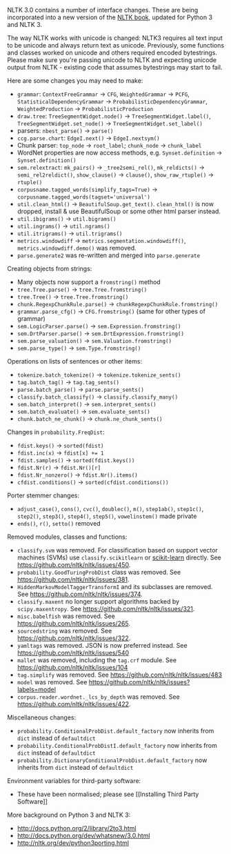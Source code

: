 NLTK 3.0 contains a number of interface changes. These are being incorporated into a new version of the [NLTK book](http://nltk.org/book), updated for Python 3 and NLTK 3.

The way NLTK works with unicode is changed: NLTK3 requires all text input to be unicode and always return text as unicode. Previously, some functions and classes worked on unicode and others required encoded bytestrings. Please make sure you're passing unicode to NLTK and expecting unicode output from NLTK - existing code that assumes bytestrings may start to fail.

Here are some changes you may need to make:
* `grammar`: `ContextFreeGrammar` &rarr; `CFG`, `WeightedGrammar` &rarr; `PCFG`, `StatisticalDependencyGrammar` &rarr; `ProbabilisticDependencyGrammar`, `WeightedProduction` &rarr; `ProbabilisticProduction`
* `draw.tree`: `TreeSegmentWidget.node()` &rarr; `TreeSegmentWidget.label()`, `TreeSegmentWidget.set_node()` &rarr; `TreeSegmentWidget.set_label()`
* parsers: `nbest_parse()` &rarr; `parse()`
* `ccg.parse.chart`: `EdgeI.next()` &rarr; `EdgeI.nextsym()`
* Chunk parser: `top_node` &rarr; `root_label`; `chunk_node` &rarr; `chunk_label`
* WordNet properties are now access methods, e.g. `Synset.definition` &rarr; `Synset.definition()`
* `sem.relextract`: `mk_pairs()` &rarr; `_tree2semi_rel()`, `mk_reldicts()` &rarr; `semi_rel2reldict()`, `show_clause()` &rarr; `clause()`, `show_raw_rtuple()` &rarr; `rtuple()`
* `corpusname.tagged_words(simplify_tags=True)` &rarr; `corpusname.tagged_words(tagset='universal')`
* `util.clean_html()` &rarr; `BeautifulSoup.get_text()`. `clean_html()` is now dropped, install & use BeautifulSoup or some other html parser instead.
* `util.ibigrams()` &rarr; `util.bigrams()`
* `util.ingrams()` &rarr; `util.ngrams()`
* `util.itrigrams()` &rarr; `util.trigrams()`
* `metrics.windowdiff` &rarr; `metrics.segmentation.windowdiff()`, `metrics.windowdiff.demo()` was removed.
* `parse.generate2` was re-written and merged into `parse.generate`

Creating objects from strings:
* Many objects now support a `fromstring()` method
* `tree.Tree.parse()` &rarr; `tree.Tree.fromstring()`
* `tree.Tree()` &rarr; `tree.Tree.fromstring()`
* `chunk.RegexpChunkRule.parse()` &rarr; `chunkRegexpChunkRule.fromstring()`
* `grammar.parse_cfg()` &rarr; `CFG.fromstring()` (same for other types of grammar)
* `sem.LogicParser.parse()` &rarr; `sem.Expression.fromstring()`
* `sem.DrtParser.parse()` &rarr; `sem.DrtExpression.fromstring()`
* `sem.parse_valuation()` &rarr; `sem.Valuation.fromstring()`
* `sem.parse_type()` &rarr; `sem.Type.fromstring()`

Operations on lists of sentences or other items:
* `tokenize.batch_tokenize()` &rarr; `tokenize.tokenize_sents()`
* `tag.batch_tag()` &rarr; `tag.tag_sents()`
* `parse.batch_parse()` &rarr; `parse.parse_sents()`
* `classify.batch_classify()` &rarr; `classify.classify_many()`
* `sem.batch_interpret()` &rarr; `sem.interpret_sents()`
* `sem.batch_evaluate()` &rarr; `sem.evaluate_sents()`
* `chunk.batch_ne_chunk()` &rarr; `chunk.ne_chunk_sents()`

Changes in `probability.FreqDist`:
* `fdist.keys()` &rarr; `sorted(fdist)`
* `fdist.inc(x)` &rarr; `fdist[x] += 1`
* `fdist.samples()` &rarr; `sorted(fdist.keys())`
* `fdist.Nr(r)` &rarr; `fdist.Nr()[r]`
* `fdist.Nr_nonzero()` &rarr; `fdist.Nr().items()`
* `cfdist.conditions()` &rarr; `sorted(cfdist.conditions())`

Porter stemmer changes:

* `adjust_case()`, `cons()`, `cvc()`, `doublec()`, `m()`, `step1ab()`, `step1c()`, `step2()`, `step3()`, `step4()`, `step5()`, `vowelinstem()` made private
* `ends()`, `r()`, `setto()` removed

Removed modules, classes and functions:

* `classify.svm` was removed. For classification based on support vector machines (SVMs) use `classify.scikitlearn` or [scikit-learn](http://scikit-learn.org) directly. See https://github.com/nltk/nltk/issues/450.
* `probability.GoodTuringProbDist` class was removed. See https://github.com/nltk/nltk/issues/381.
* `HiddenMarkovModelTaggerTransformI` and its subclasses are removed. See https://github.com/nltk/nltk/issues/374.
* `classify.maxent` no longer support algorithms backed by `scipy.maxentropy`. See https://github.com/nltk/nltk/issues/321.
* `misc.babelfish` was removed. See https://github.com/nltk/nltk/issues/265.
* `sourcedstring` was removed. See https://github.com/nltk/nltk/issues/322.
* `yamltags` was removed. JSON is now preferred instead. See https://github.com/nltk/nltk/issues/540
* `mallet` was removed, including the `tag.crf` module. See https://github.com/nltk/nltk/issues/104
* `tag.simplify` was removed. See https://github.com/nltk/nltk/issues/483
* `model` was removed. See https://github.com/nltk/nltk/issues?labels=model
* `corpus.reader.wordnet._lcs_by_depth` was removed. See https://github.com/nltk/nltk/issues/422.

Miscellaneous changes:

* `probability.ConditionalProbDist.default_factory` now inherits from `dict` instead of `defaultdict`
* `probability.ConditionalProbDistI.default_factory` now inherits from `dict` instead of `defaultdict`
* `probability.DictionaryConditionalProbDist.default_factory` now inherits from `dict` instead of `defaultdict`

Environment variables for third-party software:

* These have been normalised; please see [[Installing Third Party Software]]

More background on Python 3 and NLTK 3:

* http://docs.python.org/2/library/2to3.html
* http://docs.python.org/dev/whatsnew/3.0.html
* http://nltk.org/dev/python3porting.html